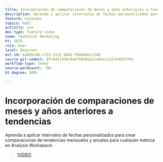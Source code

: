 ```yaml
---
title: Incorporación de comparaciones de meses y años anteriores a tendencias
description: Aprenda a aplicar intervalos de fechas personalizados para crear comparaciones de tendencias mensuales y anuales para cualquier métrica en Analysis Workspace.
feature: Calendar
topics: null
activity: use
doc-type: feature video
team: Technical Marketing
kt: 5031
role: User
level: Beginner
exl-id: ea65bc06-c725-4115-bb62-f8e646bc1164
source-git-commit: 8fc641743bc9e07b838a22ca64ccc15344d52764
workflow-type: tm+mt
source-wordcount: '56'
ht-degree: 100%

---
```


# Incorporación de comparaciones de meses y años anteriores a tendencias

Aprenda a aplicar intervalos de fechas personalizados para crear comparaciones de tendencias mensuales y anuales para cualquier métrica en Analysis Workspace.

>[!VIDEO](https://video.tv.adobe.com/v/37176/?quality=12&learn=on&captions=spa)
